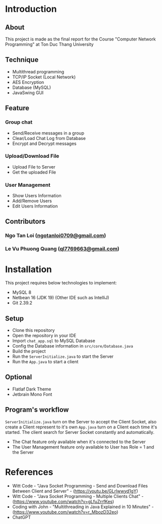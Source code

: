 # __Introduction__
## __About__
This project is made as the final report for the Course "Computer Network Programming" at Ton Duc Thang University
## __Technique__
- Multithread programming
- TCP/IP Socket (Local Network)
- AES Encryption
- Database (MySQL)
- JavaSwing GUI
## __Feature__
### Group chat
- Send/Receive messages in a group
- Clear/Load Chat Log from Database
- Encrypt and Decrypt messages
### Upload/Download File
- Upload File to Server 
- Get the uploaded File

### User Management
- Show Users Information
- Add/Remove Users
- Edit Users Information

## __Contributors__
### Ngo Tan Loi (ngotanloi0709@gmail.com)
### Le Vu Phuong Quang (ql7769663@gmail.com)
# __Installation__
This project requires below technologies to implement:
- MySQL 8
- Netbean 16 (JDK 19) (Other IDE such as IntelliJ)
- Git 2.39.2

## __Setup__
- Clone this repository
- Open the repository in your IDE
- Import `chat_app.sql` to MySQL Database
- Config the Database information in `src/core/Database.java`
- Build the project
- Run the `ServerInitialize.java` to start the Server
- Run the `App.java` to start a client

## __Optional__
- Flatlaf Dark Theme
- Jetbrain Mono Font

## __Program's workflow__
`ServerInitialize.java` turn on the Server to accept the Client Socket, also create a Client represent to it's own
`App.java` turn on a Client each time it's started. The client search for Server Socket constantly and automatically. 

- The Chat feature only available when it's connected to the Server
- The User Management feature only available to User has Role = 1 and the Server

# __References__
- Witt Code - "Java Socket Programming - Send and Download Files Between Client and Server" - (https://youtu.be/GLrlwwyd1gY)
- Witt Code - "Java Socket Programming - Multiple Clients Chat" - (https://www.youtube.com/watch?v=gLfuZrrfKes)
- Coding with John - "Multithreading in Java Explained in 10 Minutes" - (https://www.youtube.com/watch?v=r_MbozD32eo)
- ChatGPT




